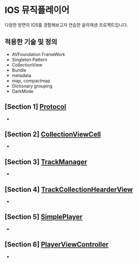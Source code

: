 # IOS 뮤직플레이어
다양한 방면의 IOS를 경험해보고자 연습한 음악재생 프로젝트입니다.
## 적용한 기술 및 정의
- AVFoundation FrameWork
- Singleton Pattern
- CollectionView
- Bundle
- metadata
- map, compactmap
- Dictionary grouping
- DarkMode

## [Section 1] [Protocol](https://github.com/JongPyoAhn/MusicPlay/blob/main/Explanation/HomeViewController.md)
- 
## [Section 2] [CollectionViewCell](https://github.com/JongPyoAhn/MusicPlay/blob/main/Explanation/TrackCollectionViewCell.md)
- 
## [Section 3] [TrackManager](https://github.com/JongPyoAhn/MusicPlay/blob/main/Explanation/TrackCollectionViewCell.md)
- 
## [Section 4] [TrackCollectionHearderView](https://github.com/JongPyoAhn/MusicPlay/blob/main/Explanation/TrackCollectionHeaderView.md)
- 
## [Section 5] [SimplePlayer](https://github.com/JongPyoAhn/MusicPlay/blob/main/Explanation/SimplePlayer.md)
- 
## [Section 6] [PlayerViewController](https://github.com/JongPyoAhn/MusicPlay/blob/main/Explanation/PlayerViewController.md)
- 
